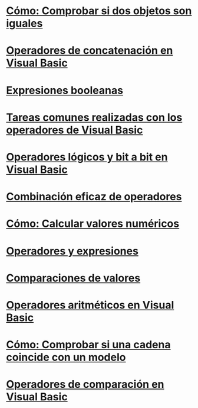# [Cómo: Comprobar si dos objetos son iguales](how-to-test-whether-two-objects-are-the-same.md)
# [Operadores de concatenación en Visual Basic](concatenation-operators.md)
# [Expresiones booleanas](boolean-expressions.md)
# [Tareas comunes realizadas con los operadores de Visual Basic](common-tasks-performed-with-visual-basic-operators.md)
# [Operadores lógicos y bit a bit en Visual Basic](logical-and-bitwise-operators.md)
# [Combinación eficaz de operadores](efficient-combination-of-operators.md)
# [Cómo: Calcular valores numéricos](how-to-calculate-numeric-values.md)
# [Operadores y expresiones](index.md)
# [Comparaciones de valores](value-comparisons.md)
# [Operadores aritméticos en Visual Basic](arithmetic-operators.md)
# [Cómo: Comprobar si una cadena coincide con un modelo](how-to-match-a-string-against-a-pattern.md)
# [Operadores de comparación en Visual Basic](comparison-operators.md)
